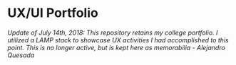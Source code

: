 # UX/UI Portfolio

_Update of July 14th, 2018: This repository retains my college portfolio. I utilized a LAMP stack to showcase UX activities I had accomplished to this point. This is no longer active, but is kept here as memorabilia - Alejandro Quesada_
